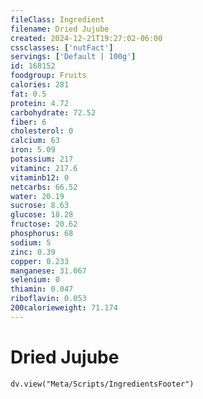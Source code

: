 ```yaml
---
fileClass: Ingredient
filename: Dried Jujube
created: 2024-12-21T19:27:02-06:00
cssclasses: ['nutFact']
servings: ['Default | 100g']
id: 168152
foodgroup: Fruits
calories: 281
fat: 0.5
protein: 4.72
carbohydrate: 72.52
fiber: 6
cholesterol: 0
calcium: 63
iron: 5.09
potassium: 217
vitaminc: 217.6
vitaminb12: 0
netcarbs: 66.52
water: 20.19
sucrose: 8.63
glucose: 18.28
fructose: 20.62
phosphorus: 68
sodium: 5
zinc: 0.39
copper: 0.233
manganese: 31.067
selenium: 0
thiamin: 0.047
riboflavin: 0.053
200calorieweight: 71.174
---
```


# Dried Jujube

```dataviewjs
dv.view("Meta/Scripts/IngredientsFooter")
```